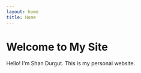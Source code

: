 ```yaml
---
layout: home
title: Home
---
```


# Welcome to My Site
Hello! I'm Shan Durgut. This is my personal website.
